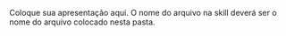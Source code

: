 Coloque sua apresentação aqui. O nome do arquivo na skill deverá ser o nome do arquivo colocado nesta pasta. 